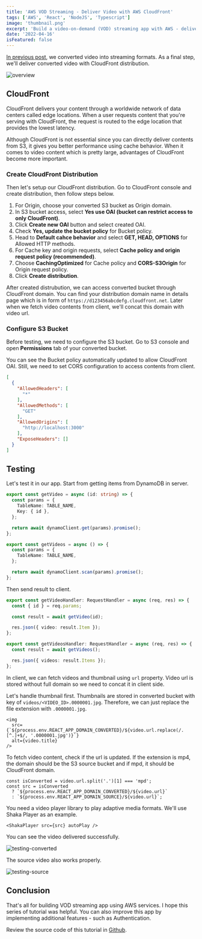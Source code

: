```yaml
---
title: 'AWS VOD Streaming - Deliver Video with AWS CloudFront'
tags: ['AWS', 'React', 'NodeJS', 'Typescript']
image: 'thumbnail.png'
excerpt: 'Build a video-on-demand (VOD) streaming app with AWS - deliver converted video with CloudFront distribution.'
date: '2022-04-16'
isFeatured: false
---
```


[In previous post](/posts/aws-vod-streaming-convert), we converted video into streaming formats. As a final step, we'll deliver converted video with CloudFront distribution.

![overview](overview.png)

## CloudFront

CloudFront delivers your content through a worldwide network of data centers called edge locations. When a user requests content that you're serving with CloudFront, the request is routed to the edge location that provides the lowest latency.

Although CloudFront is not essential since you can directly deliver contents from S3, it gives you better performance using cache behavior. When it comes to video content which is pretty large, advantages of CloudFront become more important.

### Create CloudFront Distribution

Then let's setup our CloudFront distribution. Go to CloudFront console and create distribution, then follow steps below.

1. For Origin, choose your converted S3 bucket as Origin domain.
2. In S3 bucket access, select **Yes use OAI (bucket can restrict access to only CloudFront)**.
3. Click **Create new OAI** button and select created OAI.
4. Check **Yes, update the bucket policy** for Bucket policy. 
5. Head to **Default cahce behavior** and select **GET, HEAD, OPTIONS** for Allowed HTTP methods.
6. For Cache key and origin requests, select **Cache policy and origin request policy (recommended)**.
7. Choose **CachingOptimized** for Cache policy and **CORS-S3Origin** for Origin request policy.
8. Click **Create distribution**.

After created distrubution, we can access converted bucket through CloudFront domain. You can find your distribution domain name in details page which is in form of `https://d123456abcdefg.cloudfront.net`. Later when we fetch video contents from client, we'll concat this domain with video url.

### Configure S3 Bucket

Before testing, we need to configure the S3 bucket. Go to S3 console and open **Permissions** tab of your converted bucket.

You can see the Bucket policy automatically updated to allow CloudFront OAI. Still, we need to set CORS configuration to access contents from client.

```json:CORS.json
[
  {
    "AllowedHeaders": [
      "*"
    ],
    "AllowedMethods": [
      "GET"
    ],
    "AllowedOrigins": [
      "http://localhost:3000"
    ],
    "ExposeHeaders": []
  }
]
```

## Testing

Let's test it in our app. Start from getting items from DynamoDB in server.

```ts:video.service.ts
export const getVideo = async (id: string) => {
  const params = {
    TableName: TABLE_NAME,
    Key: { id },
  };

  return await dynamoClient.get(params).promise();
};

export const getVideos = async () => {
  const params = {
    TableName: TABLE_NAME,
  };

  return await dynamoClient.scan(params).promise();
};
```

Then send result to client.

```ts:video.controller.ts
export const getVideoHandler: RequestHandler = async (req, res) => {
  const { id } = req.params;

  const result = await getVideo(id);

  res.json({ video: result.Item });
};

export const getVideosHandler: RequestHandler = async (req, res) => {
  const result = await getVideos();

  res.json({ videos: result.Items });
};
```

In client, we can fetch videos and thumbnail using `url` property. Video url is stored without full domain so we need to concat it in client side.

Let's handle thumbnail first. Thumbnails are stored in converted bucket with key of `videos/<VIDEO_ID>.0000001.jpg`. Therefore, we can just replace the file extension with `.0000001.jpg`.

```tsx
<img
  src={`${process.env.REACT_APP_DOMAIN_CONVERTED}/${video.url.replace(/.[^.]+$/, '.0000001.jpg')}`}
  alt={video.title}
/>
```

To fetch video content, check if the url is updated. If the extension is mp4, the domain should be the S3 source bucket and if mpd, it should be CloudFront domain.

```tsx
const isConverted = video.url.split('.')[1] === 'mpd';
const src = isConverted
  ? `${process.env.REACT_APP_DOMAIN_CONVERTED}/${video.url}`
  : `${process.env.REACT_APP_DOMAIN_SOURCE}/${video.url}`;
```

You need a video player library to play adaptive media formats. We'll use Shaka Player as an example.

```tsx
<ShakaPlayer src={src} autoPlay />
```

You can see the video delivered successfully.

![testing-converted](testing-converted.png)

The source video also works properly.

![testing-source](testing-source.png)

## Conclusion

That's all for building VOD streaming app using AWS services. I hope this series of tutorial was helpful. You can also improve this app by implementing additional features - such as Authentication.

Review the source code of this tutorial in [Github](https://github.com/jkkrow/aws-vod-streaming).